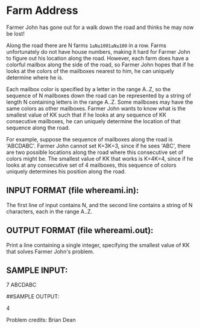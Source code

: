 # Farm Address
Farmer John has gone out for a walk down the road and thinks he may now be lost!

Along the road there are N farms ```1≤N≤1001≤N≤100``` in a row. Farms unfortunately do not have house numbers, 
making it hard for Farmer John to figure out his location along the road. 
However, each farm does have a colorful mailbox along the side of the road, so Farmer John hopes that if 
he looks at the colors of the mailboxes nearest to him, he can uniquely determine where he is.

Each mailbox color is specified by a letter in the range A..Z, so the sequence of N mailboxes down the road can 
be represented by a string of length N containing letters in the range A..Z. Some 
mailboxes may have the same colors as other mailboxes. Farmer John wants to know what is 
the smallest value of KK such that if he looks at any sequence of KK consecutive mailboxes, 
he can uniquely determine the location of that sequence along the road.

For example, suppose the sequence of mailboxes along the road is 'ABCDABC'. 
Farmer John cannot set K=3K=3, since if he sees 'ABC', there are two possible locations along the road where this consecutive set of colors might be. The smallest value of KK that works is K=4K=4, since if he looks at any consecutive set of 4 mailboxes, this sequence of colors uniquely determines his position along the road.

## INPUT FORMAT (file whereami.in):
The first line of input contains N, and the second line contains a string of N characters, each in the range A..Z.

## OUTPUT FORMAT (file whereami.out):
Print a line containing a single integer, specifying the smallest value of KK that solves Farmer John's problem.

## SAMPLE INPUT:

7
ABCDABC

##SAMPLE OUTPUT:

4

Problem credits: Brian Dean
